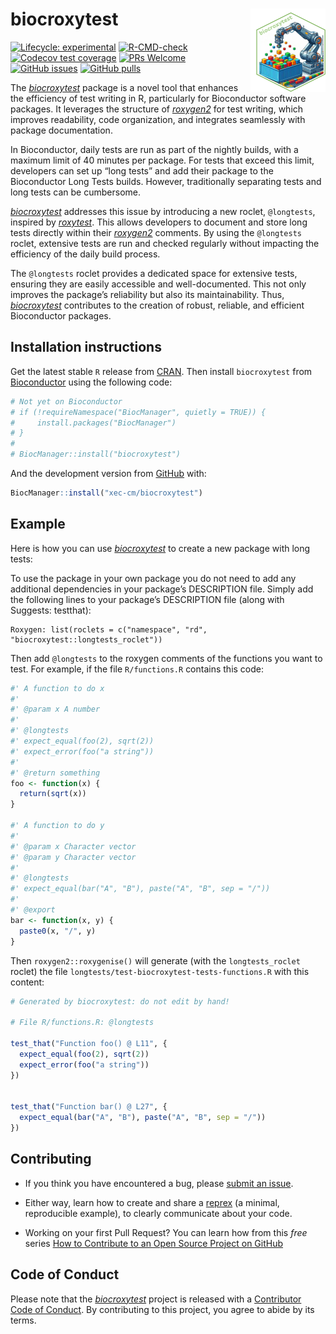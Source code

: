 
<!-- README.md is generated from README.Rmd. Please edit that file -->

# biocroxytest <a href="https://xec-cm.github.io/biocroxytest/"><img src="man/figures/logo.png" align="right" height="133" alt="biocroxytest website" /></a>

<!-- badges: start -->

[![Lifecycle:
experimental](https://img.shields.io/badge/lifecycle-experimental-orange.svg)](https://lifecycle.r-lib.org/articles/stages.html#experimental)
[![R-CMD-check](https://github.com/xec-cm/biocroxytest/workflows/R-CMD-check-bioc/badge.svg)](https://github.com/xec-cm/biocroxytest/actions)
[![Codecov test
coverage](https://codecov.io/gh/xec-cm/biocroxytest/branch/devel/graph/badge.svg)](https://app.codecov.io/gh/xec-cm/biocroxytest?branch=devel)
[![PRs
Welcome](https://img.shields.io/badge/PRs-welcome-brightgreen.svg?style=flat-square)](https://makeapullrequest.com)
[![GitHub
issues](https://img.shields.io/github/issues/xec-cm/biocroxytest)](https://github.com/xec-cm/biocroxytest/issues)
[![GitHub
pulls](https://img.shields.io/github/issues-pr/xec-cm/biocroxytest)](https://github.com/xec-cm/biocroxytest/pulls)
<!-- badges: end -->

The *[biocroxytest](https://github.com/xec-cm/biocroxytest)* package is
a novel tool that enhances the efficiency of test writing in R,
particularly for Bioconductor software packages. It leverages the
structure of *[roxygen2](https://github.com/r-lib/roxygen2)* for test
writing, which improves readability, code organization, and integrates
seamlessly with package documentation.

In Bioconductor, daily tests are run as part of the nightly builds, with
a maximum limit of 40 minutes per package. For tests that exceed this
limit, developers can set up “long tests” and add their package to the
Bioconductor Long Tests builds. However, traditionally separating tests
and long tests can be cumbersome.

*[biocroxytest](https://github.com/xec-cm/biocroxytest)* addresses this
issue by introducing a new roclet, `@longtests`, inspired by
*[roxytest](https://github.com/mikldk/roxytest)*. This allows developers
to document and store long tests directly within their
*[roxygen2](https://github.com/r-lib/roxygen2)* comments. By using the
`@longtests` roclet, extensive tests are run and checked regularly
without impacting the efficiency of the daily build process.

The `@longtests` roclet provides a dedicated space for extensive tests,
ensuring they are easily accessible and well-documented. This not only
improves the package’s reliability but also its maintainability. Thus,
*[biocroxytest](https://github.com/xec-cm/biocroxytest)* contributes to
the creation of robust, reliable, and efficient Bioconductor packages.

## Installation instructions

Get the latest stable `R` release from
[CRAN](http://cran.r-project.org/). Then install `biocroxytest` from
[Bioconductor](http://bioconductor.org/) using the following code:

``` r
# Not yet on Bioconductor
# if (!requireNamespace("BiocManager", quietly = TRUE)) {
#     install.packages("BiocManager")
# }
# 
# BiocManager::install("biocroxytest")
```

And the development version from
[GitHub](https://github.com/xec-cm/biocroxytest) with:

``` r
BiocManager::install("xec-cm/biocroxytest")
```

## Example

Here is how you can use
*[biocroxytest](https://github.com/xec-cm/biocroxytest)* to create a new
package with long tests:

To use the package in your own package you do not need to add any
additional dependencies in your package’s DESCRIPTION file. Simply add
the following lines to your package’s DESCRIPTION file (along with
Suggests: testthat):

    Roxygen: list(roclets = c("namespace", "rd", "biocroxytest::longtests_roclet"))

Then add `@longtests` to the roxygen comments of the functions you want
to test. For example, if the file `R/functions.R` contains this code:

``` r
#' A function to do x
#' 
#' @param x A number
#' 
#' @longtests 
#' expect_equal(foo(2), sqrt(2))
#' expect_error(foo("a string"))
#' 
#' @return something
foo <- function(x) {
  return(sqrt(x))
}

#' A function to do y
#' 
#' @param x Character vector
#' @param y Character vector
#' 
#' @longtests 
#' expect_equal(bar("A", "B"), paste("A", "B", sep = "/"))
#' 
#' @export
bar <- function(x, y) {
  paste0(x, "/", y)
}
```

Then `roxygen2::roxygenise()` will generate (with the `longtests_roclet`
roclet) the file `longtests/test-biocroxytest-tests-functions.R` with
this content:

``` r
# Generated by biocroxytest: do not edit by hand!

# File R/functions.R: @longtests

test_that("Function foo() @ L11", {
  expect_equal(foo(2), sqrt(2))
  expect_error(foo("a string"))
})


test_that("Function bar() @ L27", {
  expect_equal(bar("A", "B"), paste("A", "B", sep = "/"))
})
```

## Contributing

- If you think you have encountered a bug, please [submit an
  issue](https://github.com/xec-cm/biocroxytest/issues).

- Either way, learn how to create and share a
  [reprex](https://reprex.tidyverse.org/articles/articles/learn-reprex.html)
  (a minimal, reproducible example), to clearly communicate about your
  code.

- Working on your first Pull Request? You can learn how from this *free*
  series [How to Contribute to an Open Source Project on
  GitHub](https://kcd.im/pull-request)

## Code of Conduct

Please note that the
*[biocroxytest](https://github.com/xec-cm/biocroxytest)* project is
released with a [Contributor Code of
Conduct](http://bioconductor.org/about/code-of-conduct/). By
contributing to this project, you agree to abide by its terms.
